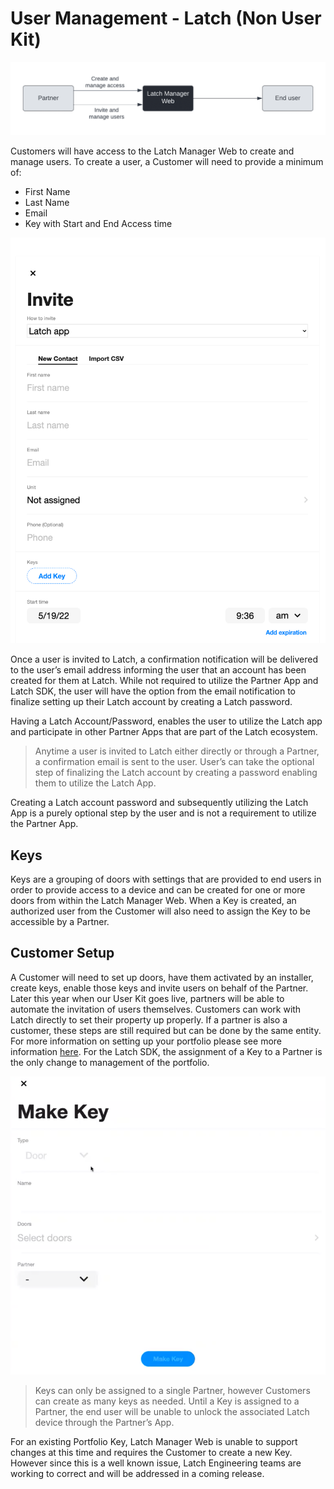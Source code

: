 # User Management - Latch (Non User Kit)

![flow](assets/user_management_flow.png)

Customers will have access to the Latch Manager Web to create and manage users. To create a user, a Customer will need to provide a minimum of:

* First Name
* Last Name
* Email
* Key with Start and End Access time

![invite](assets/user_management_invite.png)

Once a user is invited to Latch, a confirmation notification will be delivered to the user’s email address informing the user that an account has been created for them at Latch. While not required to utilize the Partner App and Latch SDK, the user will have the option from the email notification to finalize setting up their Latch account by creating a Latch password. 

Having a Latch Account/Password, enables the user to utilize the Latch app and participate in other Partner Apps that are part of the Latch ecosystem. 

> Anytime a user is invited to Latch either directly or through a Partner, a confirmation email is sent to the user. User’s can take the optional step of finalizing the Latch account by creating a password enabling them to utilize the Latch App.

Creating a Latch account password and subsequently utilizing the Latch App is a purely optional step by the user and is not a requirement to utilize the Partner App.  

## Keys

Keys are a grouping of doors with settings that are provided to end users in order to provide access to a device and can be created for one or more doors from within the Latch Manager Web. When a Key is created, an authorized user from the Customer will also need to assign the Key to be accessible by a Partner.

## Customer Setup

A Customer will need to set up doors, have them activated by an installer, create keys, enable those keys and invite users on behalf of the Partner. Later this year when our User Kit goes live, partners will be able to automate the invitation of users themselves. Customers can work with Latch directly to set their property up properly. If a partner is also a customer, these steps are still required but can be done by the same entity. For more information on setting up your portfolio please see more information [here](https://support.latch.com/hc/en-us/sections/360001650373-Getting-Started). For the Latch SDK, the assignment of a Key to a Partner is the only change to management of the portfolio. 

![make_key](assets/user_management_make_key.png)

> Keys can only be assigned to a single Partner, however Customers can create as many keys as needed. Until a Key is assigned to a Partner, the end user will be unable to unlock the associated Latch device through the Partner’s App.

For an existing Portfolio Key, Latch Manager Web is unable to support changes at this time and requires the Customer to create a new Key. However since this is a well known issue, Latch Engineering teams are working to correct and will be addressed in a coming release. 
